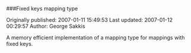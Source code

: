 ###Fixed keys mapping type

Originally published: 2007-01-11 15:49:53
Last updated: 2007-01-12 00:29:57
Author: George Sakkis

A memory efficient implementation of a mapping type for mappings with fixed keys.